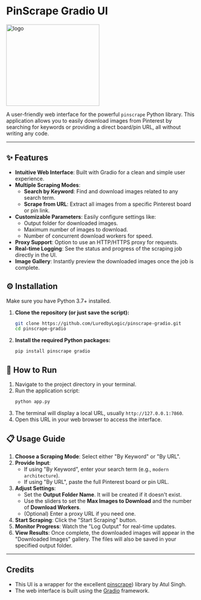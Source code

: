 # PinScrape Gradio UI

<img width="249" height="218" alt="logo" src="https://github.com/user-attachments/assets/7e4c4464-d7c1-48b1-bc08-faa9fff9039f" />

A user-friendly web interface for the powerful `pinscrape` Python library. This application allows you to easily download images from Pinterest by searching for keywords or providing a direct board/pin URL, all without writing any code. 

---

## ✨ Features

- **Intuitive Web Interface**: Built with Gradio for a clean and simple user experience.
- **Multiple Scraping Modes**:
  - **Search by Keyword**: Find and download images related to any search term.
  - **Scrape from URL**: Extract all images from a specific Pinterest board or pin link.
- **Customizable Parameters**: Easily configure settings like:
  - Output folder for downloaded images.
  - Maximum number of images to download.
  - Number of concurrent download workers for speed.
- **Proxy Support**: Option to use an HTTP/HTTPS proxy for requests.
- **Real-time Logging**: See the status and progress of the scraping job directly in the UI.
- **Image Gallery**: Instantly preview the downloaded images once the job is complete.

## ⚙️ Installation

Make sure you have Python 3.7+ installed.

1.  **Clone the repository (or just save the script):**
    ```bash
    git clone https://github.com/LuredbyLogic/pinscrape-gradio.git
    cd pinscrape-gradio
    ```

2.  **Install the required Python packages:**
    ```bash
    pip install pinscrape gradio
    ```

## 🚀 How to Run

1.  Navigate to the project directory in your terminal.
2.  Run the application script:
    ```bash
    python app.py
    ```
3.  The terminal will display a local URL, usually `http://127.0.0.1:7860`.
4.  Open this URL in your web browser to access the interface.

## 📋 Usage Guide

1.  **Choose a Scraping Mode**: Select either "By Keyword" or "By URL".
2.  **Provide Input**:
    - If using "By Keyword", enter your search term (e.g., `modern architecture`).
    - If using "By URL", paste the full Pinterest board or pin URL.
3.  **Adjust Settings**:
    - Set the **Output Folder Name**. It will be created if it doesn't exist.
    - Use the sliders to set the **Max Images to Download** and the number of **Download Workers**.
    - (Optional) Enter a proxy URL if you need one.
4.  **Start Scraping**: Click the "Start Scraping" button.
5.  **Monitor Progress**: Watch the "Log Output" for real-time updates.
6.  **View Results**: Once complete, the downloaded images will appear in the "Downloaded Images" gallery. The files will also be saved in your specified output folder.

---

## Credits

- This UI is a wrapper for the excellent [pinscrape](https://pypi.org/project/pinscrape/)) library by Atul Singh.
- The web interface is built using the [Gradio](https://www.gradio.app/) framework.
